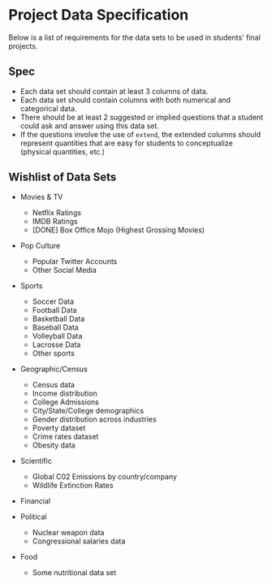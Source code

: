 # Project Data Specification

Below is a list of requirements
for the data sets to be used 
in students' final projects.

## Spec
 - Each data set should contain at least
   3 columns of data.
 - Each data set should contain columns
   with both numerical and categorical data.
 - There should be at least 2 suggested or
   implied questions that a student could ask
   and answer using this data set.
 - If the questions involve the use of
   `extend`, the extended columns should 
   represent quantities that are easy for 
   students to conceptualize (physical quantities, etc.)

## Wishlist of Data Sets
 - Movies & TV
   - Netflix Ratings
   - IMDB Ratings
   - [DONE] Box Office Mojo (Highest Grossing Movies)
 - Pop Culture
   - Popular Twitter Accounts
   - Other Social Media
 - Sports
   - Soccer Data
   - Football Data
   - Basketball Data
   - Baseball Data
   - Volleyball Data
   - Lacrosse Data
   - Other sports
 - Geographic/Census
   - Census data
   - Income distribution
   - College Admissions
   - City/State/College demographics
   - Gender distribution across industries
   - Poverty dataset
   - Crime rates dataset
   - Obesity data
 - Scientific
   - Global C02 Emissions by country/company
   - Wildlife Extinction Rates

 - Financial

 - Political
   - Nuclear weapon data
   - Congressional salaries data

 - Food
   - Some nutritional data set

